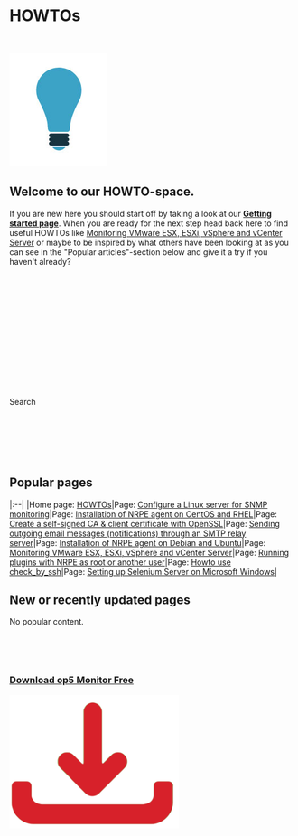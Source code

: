 # HOWTOs

 

![](attachments/688465/11567152.jpg)

## Welcome to our HOWTO-space. 

If you are new here you should start off by taking a look at our **[Getting started page](Getting_started)**. When you are ready for the next step head back here to find useful HOWTOs like [Monitoring VMware ESX, ESXi, vSphere and vCenter Server](Monitoring_VMware_ESX_ESXi_vSphere_and_vCenter_Server) or maybe to be inspired by what others have been looking at as you can see in the "Popular articles"-section below and give it a try if you haven't already?

 

 

 

 

 

 

 

Search

 

 

 

## Popular pages

|:--|
|Home page: [HOWTOs](/display/HOWTOs/HOWTOs)|Page: [Configure a Linux server for SNMP monitoring](/display/HOWTOs/Configure+a+Linux+server+for+SNMP+monitoring)|Page: [Installation of NRPE agent on CentOS and RHEL](/display/HOWTOs/Installation+of+NRPE+agent+on+CentOS+and+RHEL)|Page: [Create a self-signed CA & client certificate with OpenSSL](../HOWTOs/Create_a_self-signed_CA_client_certificate_with_OpenSSL)|Page: [Sending outgoing email messages (notifications) through an SMTP relay server](/display/HOWTOs/Sending+outgoing+email+messages+%28notifications%29+through+an+SMTP+relay+server)|Page: [Installation of NRPE agent on Debian and Ubuntu](/display/HOWTOs/Installation+of+NRPE+agent+on+Debian+and+Ubuntu)|Page: [Monitoring VMware ESX, ESXi, vSphere and vCenter Server](/display/HOWTOs/Monitoring+VMware+ESX%2C+ESXi%2C+vSphere+and+vCenter+Server)|Page: [Running plugins with NRPE as root or another user](/display/HOWTOs/Running+plugins+with+NRPE+as+root+or+another+user)|Page: [Howto use check\_by\_ssh](/display/HOWTOs/Howto+use+check_by_ssh)|Page: [Setting up Selenium Server on Microsoft Windows](/display/HOWTOs/Setting+up+Selenium+Server+on+Microsoft+Windows)|

## New or recently updated pages

No popular content.

 

 

### [Download op5 Monitor Free](https://www.op5.com/download-op5-monitor/)

[![](attachments/688465/16155433.png)](https://www.op5.com/download-op5-monitor/)

 

 

